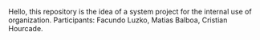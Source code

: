 Hello, this repository is the idea of ​​a system project for the internal use of organization.
Participants: Facundo Luzko, Matias Balboa, Cristian Hourcade.